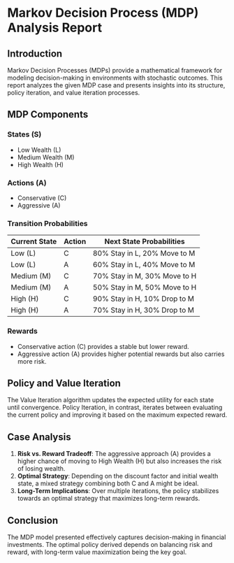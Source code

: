 # Markov Decision Process (MDP) Analysis Report

## Introduction
Markov Decision Processes (MDPs) provide a mathematical framework for modeling decision-making in environments with stochastic outcomes. This report analyzes the given MDP case and presents insights into its structure, policy iteration, and value iteration processes.

## MDP Components
### States (S)
- Low Wealth (L)
- Medium Wealth (M)
- High Wealth (H)

### Actions (A)
- Conservative (C)
- Aggressive (A)

### Transition Probabilities
| Current State | Action | Next State Probabilities |
|--------------|--------|-------------------------|
| Low (L)      | C      | 80% Stay in L, 20% Move to M |
| Low (L)      | A      | 60% Stay in L, 40% Move to M |
| Medium (M)   | C      | 70% Stay in M, 30% Move to H |
| Medium (M)   | A      | 50% Stay in M, 50% Move to H |
| High (H)     | C      | 90% Stay in H, 10% Drop to M |
| High (H)     | A      | 70% Stay in H, 30% Drop to M |

### Rewards
- Conservative action (C) provides a stable but lower reward.
- Aggressive action (A) provides higher potential rewards but also carries more risk.

## Policy and Value Iteration
The Value Iteration algorithm updates the expected utility for each state until convergence. Policy Iteration, in contrast, iterates between evaluating the current policy and improving it based on the maximum expected reward.

## Case Analysis
1. **Risk vs. Reward Tradeoff**: The aggressive approach (A) provides a higher chance of moving to High Wealth (H) but also increases the risk of losing wealth.
2. **Optimal Strategy**: Depending on the discount factor and initial wealth state, a mixed strategy combining both C and A might be ideal.
3. **Long-Term Implications**: Over multiple iterations, the policy stabilizes towards an optimal strategy that maximizes long-term rewards.

## Conclusion
The MDP model presented effectively captures decision-making in financial investments. The optimal policy derived depends on balancing risk and reward, with long-term value maximization being the key goal.
